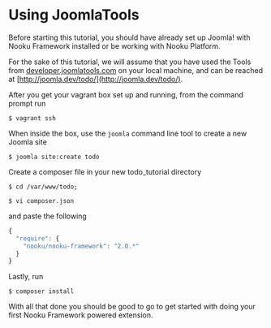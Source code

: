 # Using JoomlaTools

Before starting this tutorial, you should have already set up Joomla! with Nooku Framework installed or be working with Nooku Platform.

For the sake of this tutorial, we will assume that you have used the Tools from [developer.joomlatools.com](http://developer.joomlatools.com)
on your local machine, and can be reached at [http://joomla.dev/todo/](http://joomla.dev/todo/).

After you get your vagrant box set up and running, from the command prompt run

    $ vagrant ssh

When inside the box, use the `joomla` command line tool to create a new Joomla site

    $ joomla site:create todo

Create a composer file in your new todo_tutorial directory

    $ cd /var/www/todo;

    $ vi composer.json

and paste the following

```javascript
{
  "require": {
    "nooku/nooku-framework": "2.0.*"
  }
}
```

Lastly, run

    $ composer install

With all that done you should be good to go to get started with doing your first Nooku Framework powered extension.

